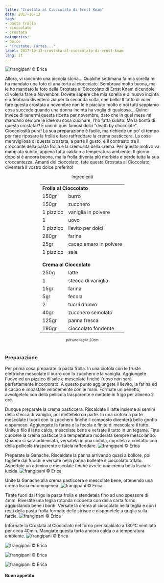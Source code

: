 ```yaml
---
title: "Crostata al Cioccolato di Ernst Knam"
date: 2017-10-13
tags:
- pasta frolla
- cioccolato
- crostata
categories:
- Dolce
- "Crostate, Tartes..."
label: 2017-10-13-crostata-al-cioccolato-di-ernst-knam
lang: it 
---
```

![](header.jpg "frangipani © Erica")

Allora, vi racconto una piccola storia... Qualche settimana fa mia sorella mi ha mandato una foto di una torta al cioccolato. Sembrava molto buona, ma le ho mandato la foto della Crostata al Cioccolato di Ernst Knam dicendole di volerla fare a Novembre. Dovete sapere che mia sorella è di nuovo incinta e a febbraio diventerò zia per la seconda volta, che bello! Il fatto di voler fare questa crostata a novembre non le è piaciuto molto e noi tutti sappiamo cosa succede quando una donna incinta ha voglia di qualcosa... Quindi invece di tenermi questa ricetta per novembre, dato che in quel mese mi mancano sempre le idee su cosa cucinare, l'ho fatta subito. Ma la bontà di questa crostata?! È uno di quei famosi dolci "death by chocolate". Cioccolosità pura! La sua preparazione è facile, ma richiede un po' di tempo per fare riposare la frolla e fare raffreddare la crema pasticcera. La cosa meravigliosa di questa crostata, a parte il gusto, è il contrasto tra il croccante della pasta frolla e la cremosità della crema. Per questo motivo va mangiata subito, appena fatta calda o a temperatura ambiente. Il giorno dopo si è ancora buona, ma la frolla diventa più morbida e perde tutta la sua croccantezza. Amanti del cioccolato, fate questa Crostata al Cioccolato, diventerà il vostro dolce preferito!

<div id="wrapper" style="text-align: center">
  <div id="yourdiv" style="display: inline-block;">
    <div class="ingredients">
      <div class="ingredients-title">Ingredienti</div>
           <table>
        <tbody>
          <tr>
            <td colspan="2"><b>Frolla al Cioccolato</b></td>
          </tr>
          <tr>
            <td>150gr</td>
            <td>burro</td>
          </tr>
          <tr>
            <td>150gr</td>
            <td>zucchero</td>
          </tr>
          <tr>
            <td>1 pizzico</td>
            <td>vaniglia in polvere</td>
          </tr>
          <tr>
            <td>1</td>
            <td>uovo</td>
          </tr>
          <tr>
            <td>1 pizzico</td>
            <td>lievito per dolci</td>
          </tr>
          <tr>
            <td>280gr</td>
            <td>farina</td>
          </tr>
          <tr>
            <td>25gr</td>
            <td>cacao amaro in polvere</td>
           </tr>
          <tr>
            <td>1 pizzico</td>
            <td>sale</td>
          </tr>
          <tr style="height: 15px;"></tr>
          <tr>          
            <td colspan="2"><b>Crema al Cioccolato</b></td>
          </tr>
          <tr>
            <td>250g</td>
            <td>latte</td>
          </tr>
          <tr>
            <td>1</td>
            <td>stecca di vaniglia</td>
          </tr>
          <tr>
            <td>15gr</td>
            <td>farina</td>
          </tr>
          <tr>
            <td>5gr</td>
            <td>fecola</td>
          </tr>
          <tr>
            <td>2</td>
            <td>tuorli d'uovo</td>
          </tr>
          <tr>
            <td>40gr</td>
            <td>zucchero semolato</td>
          </tr>
          <tr>
            <td>125gr</td>
            <td>panna fresca</td>
           </tr>
          <tr>
            <td>190gr</td>
            <td>cioccolato fondente</td>
          </tr>
        </tbody>
      </table>
      <i class="pull-right" style="font-size: 80%;">per una teglia 20cm</i>
      <br></br>
    </div>
  </div>
</div>


<h3>
  <font color="grey">
    <i class="fa-solid fa-gears"></i>
  </font> Preparazione
</h3>

Per prima cosa preparate la pasta frolla. In una ciotola con le fruste elettriche mescolate il burro con lo zucchero e la vaniglia. Aggiungete l'uovo ed un pizzico di sale e mescolate finché l'uovo non sarà perfettamente incorporato. A questo punto aggiungete il lievito, la farina ed il cacao e impastate velocemente con le mani. Formate un penetto, avvolgetelo con della pellicola trasparente e mettete in frigo per almeno 2 ore.

Dunque preparate la crema pasticcera. Riscaldate il latte insieme ai semini della stecca di vaniglia, poi mettetelo da parte. In una ciotola a parte mescolate i tuorli con lo zucchero finché il composto diventerà bello gonfio e spumoso. Aggiungete la farina e la fecola e finite di mescolare il tutto. Unite a filo il latte caldo, mescolate bene e versate il tutto in un tegame. Fate cuocere la crema pasticcera a temperatura moderata sempre mescolando. Quando si sarà addensata, versatela in una ciotola, copritela a contatto con della pellicola trasparente e fatela raffeddare.
![](cremapasticcera.jpg "frangipani © Erica")

Preparate la Ganache. Riscaldate la panna arrivando quasi a bollore, poi togliete dai fuochi e versate nella panna bollente il cioccolato tritato. Aspettate un attimino e mescolate finché avrete una crema bella liscia e lucida.
![](ganache.jpg "frangipani © Erica")

Unite la Ganache alla crema pasticcera e mescolate bene, ottenendo una crema liscia ed omogenea.
![](farcia.jpg "frangipani © Erica")

Tirate fuori dal frigo la pasta frolla e stendetela fino ad uno spessore di 4mm. Rivestite una teglia rotonda ricoperta con della carta forno aggiustando bene i bordi. Versate la crema al cioccolato nella teglia e con i resti della pasta frolla formate delle strisce e disponetele a griglia sulla farcia.
![](teglia2.jpg "frangipani © Erica")

Infornate la Crostata al Cioccolato nel forno preriscaldato a 180°C ventilato per circa 40min. Mangiate questa torta ancora calda o a temperatura ambiente.
![](risultato1.jpg "frangipani © Erica")

![](risultato2.jpg "frangipani © Erica")

![](risultato3.jpg "frangipani © Erica")

![](risultato4.jpg "frangipani © Erica")

<h4>Buon appetito
  <font color="red">
    <i class="fa-regular fa-face-smile"></i>
  </font>
</h4>